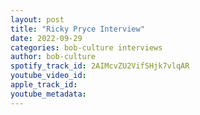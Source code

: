 ```yaml
---
layout: post
title: "Ricky Pryce Interview"
date: 2022-09-29
categories: bob-culture interviews
author: bob-culture
spotify_track_id: 2AIMcvZU2VifSHjk7vlqAR
youtube_video_id: 
apple_track_id: 
youtube_metadata: 
---
```

